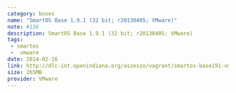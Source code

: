 ```yaml
---
category: boxes
name: "SmartOS Base 1.9.1 (32 bit; r20130405; VMware)"
note: #136
description: SmartOS Base 1.9.1 (32 bit; r20130405; VMware)
tags:
 - smartos
 -  vmware
date: 2014-02-16
link: http://dlc-int.openindiana.org/aszeszo/vagrant/smartos-base191-vmware_fusion-20130405.box
size: 265MB
provider: VMware
---
```

